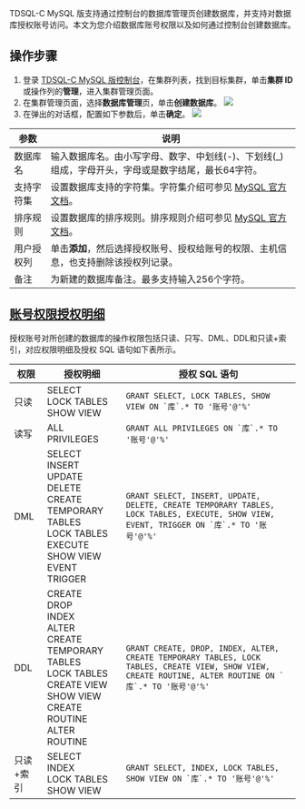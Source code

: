 TDSQL-C MySQL 版支持通过控制台的数据库管理页创建数据库，并支持对数据库授权账号访问。本文为您介绍数据库账号权限以及如何通过控制台创建数据库。


## 操作步骤
1. 登录 [TDSQL-C MySQL 版控制台](https://console.cloud.tencent.com/cynosdb)，在集群列表，找到目标集群，单击**集群 ID**或操作列的**管理**，进入集群管理页面。
2. 在集群管理页面，选择**数据库管理**页，单击**创建数据库**。
![](https://main.qcloudimg.com/raw/9a1abe4d637f9e9ca35daa3b88dc6a69.png)
3. 在弹出的对话框，配置如下参数后，单击**确定**。
![](https://qcloudimg.tencent-cloud.cn/raw/7a29ce810940e26ac53435fe78fe24ec.png)

| 参数 | 说明 | 
|---------|---------|
| 数据库名 | 输入数据库名。由小写字母、数字、中划线(-)、下划线(\_)组成，字母开头，字母或是数字结尾，最长64字符。 |
| 支持字符集 | 设置数据库支持的字符集。字符集介绍可参见 [MySQL 官方文档](https://dev.mysql.com/doc/)。 |
| 排序规则 | 设置数据库的排序规则。排序规则介绍可参见 [MySQL 官方文档](https://dev.mysql.com/doc/)。 |
| 用户授权列 | 单击**添加**，然后选择授权账号、授权给账号的权限、主机信息，也支持删除该授权列记录。 |
| 备注 | 为新建的数据库备注。最多支持输入256个字符。 |



## [账号权限授权明细](id:ZHQXSQMX)
授权账号对所创建的数据库的操作权限包括只读、只写、DML、DDL和只读+索引，对应权限明细及授权 SQL 语句如下表所示。

| 权限 | 授权明细 | 授权 SQL 语句 |
|---------|---------|---------|
| 只读 | SELECT<br>LOCK TABLES<br>SHOW VIEW | ```GRANT SELECT, LOCK TABLES, SHOW VIEW ON `库`.* TO '账号'@'%'``` |
| 读写 | ALL PRIVILEGES | ```GRANT ALL PRIVILEGES ON `库`.* TO '账号'@'%'``` |
| DML | SELECT<br>INSERT<br>UPDATE<br>DELETE<br>CREATE TEMPORARY TABLES<br>LOCK TABLES<br>EXECUTE<br>SHOW VIEW<br>EVENT<br>TRIGGER | ```GRANT SELECT, INSERT, UPDATE, DELETE, CREATE TEMPORARY TABLES, LOCK TABLES, EXECUTE, SHOW VIEW, EVENT, TRIGGER ON `库`.* TO '账号'@'%'``` |
| DDL | CREATE<br>DROP<br>INDEX<br>ALTER<br>CREATE TEMPORARY TABLES<br>LOCK TABLES<br>CREATE VIEW<br>SHOW VIEW<br>CREATE ROUTINE<br>ALTER ROUTINE | ```GRANT CREATE, DROP, INDEX, ALTER, CREATE TEMPORARY TABLES, LOCK TABLES, CREATE VIEW, SHOW VIEW, CREATE ROUTINE, ALTER ROUTINE ON `库`.* TO '账号'@'%'``` |
| 只读+索引 | SELECT<br>INDEX<br>LOCK TABLES<br>SHOW VIEW | ```GRANT SELECT, INDEX, LOCK TABLES, SHOW VIEW ON `库`.* TO '账号'@'%'``` |
